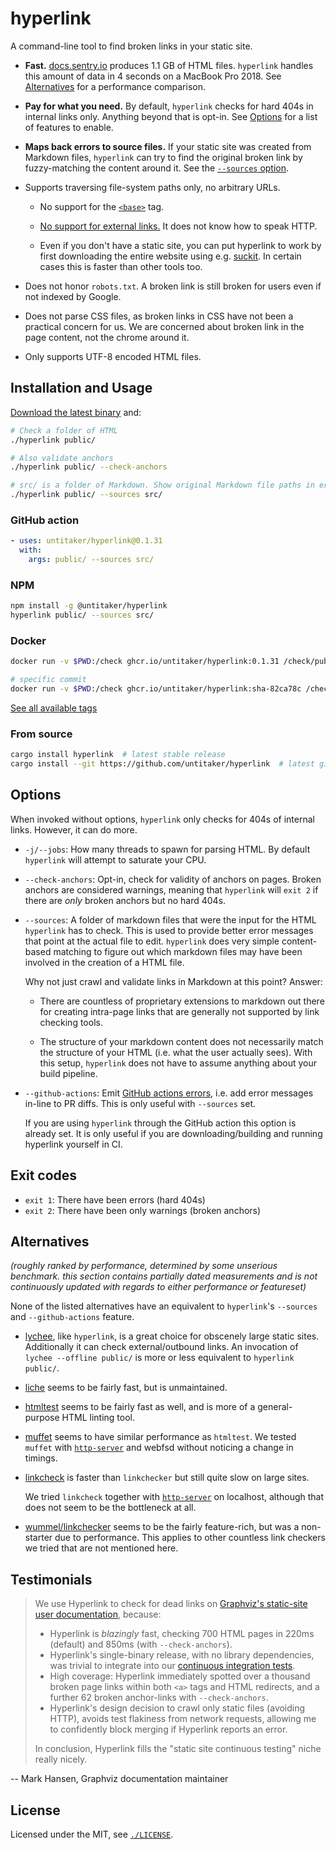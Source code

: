 # hyperlink

A command-line tool to find broken links in your static site.

* **Fast.** [docs.sentry.io](https://github.com/getsentry/sentry-docs) produces
  1.1 GB of HTML files. `hyperlink` handles this amount of data in 4 seconds on
  a MacBook Pro 2018. See [Alternatives](#alternatives) for a performance comparison.

* **Pay for what you need.** By default, `hyperlink` checks for hard 404s in
  internal links only. Anything beyond that is opt-in. See [Options](#options)
  for a list of features to enable.

* **Maps back errors to source files.** If your static site was created from
  Markdown files, `hyperlink` can try to find the original broken link by
  fuzzy-matching the content around it. See the [`--sources` option](#options).

* Supports traversing file-system paths only, no arbitrary URLs.

  * No support for the [`<base>`](https://developer.mozilla.org/en-US/docs/Web/HTML/Element/base) tag.

  * [No support for external links.](https://github.com/untitaker/hyperlink/issues/5) It does not know how to speak HTTP.

  * Even if you don't have a static site, you can put hyperlink to work by
    first downloading the entire website using e.g.
    [suckit](https://github.com/Skallwar/suckit). In certain cases this is
    faster than other tools too.

* Does not honor `robots.txt`. A broken link is still broken for users even if
  not indexed by Google.

* Does not parse CSS files, as broken links in CSS have not been a practical
  concern for us. We are concerned about broken link in the page content, not
  the chrome around it.

* Only supports UTF-8 encoded HTML files.

## Installation and Usage

[Download the latest binary](https://github.com/untitaker/hyperlink/releases) and:

```bash
# Check a folder of HTML
./hyperlink public/

# Also validate anchors
./hyperlink public/ --check-anchors

# src/ is a folder of Markdown. Show original Markdown file paths in errors
./hyperlink public/ --sources src/
```

### GitHub action

```yaml
- uses: untitaker/hyperlink@0.1.31
  with:
    args: public/ --sources src/
```

### NPM

```bash
npm install -g @untitaker/hyperlink
hyperlink public/ --sources src/
```

### Docker

```bash
docker run -v $PWD:/check ghcr.io/untitaker/hyperlink:0.1.31 /check/public/ --sources /check/src/

# specific commit
docker run -v $PWD:/check ghcr.io/untitaker/hyperlink:sha-82ca78c /check/public/ --sources /check/src
```

[See all available tags](https://github.com/untitaker/hyperlink/pkgs/container/hyperlink)

### From source

```bash
cargo install hyperlink  # latest stable release
cargo install --git https://github.com/untitaker/hyperlink  # latest git SHA
```

## Options

When invoked without options, `hyperlink` only checks for 404s of internal
links. However, it can do more.

* `-j/--jobs`: How many threads to spawn for parsing HTML. By default
  `hyperlink` will attempt to saturate your CPU.

* `--check-anchors`: Opt-in, check for validity of anchors on pages. Broken
  anchors are considered warnings, meaning that `hyperlink` will `exit 2` if
  there are *only* broken anchors but no hard 404s.

* `--sources`: A folder of markdown files that were the input for the HTML
  `hyperlink` has to check. This is used to provide better error messages that
  point at the actual file to edit. `hyperlink` does very simple content-based
  matching to figure out which markdown files may have been involved in the
  creation of a HTML file.

  Why not just crawl and validate links in Markdown at this point? Answer:

  * There are countless of proprietary extensions to markdown out there for
    creating intra-page links that are generally not supported by link checking
    tools.

  * The structure of your markdown content does not necessarily match the
    structure of your HTML (i.e. what the user actually sees). With this setup,
    `hyperlink` does not have to assume anything about your build pipeline.

* `--github-actions`: Emit [GitHub actions
  errors](https://docs.github.com/en/free-pro-team@latest/actions/reference/workflow-commands-for-github-actions#setting-an-error-message),
  i.e. add error messages in-line to PR diffs. This is only useful with
  `--sources` set.

  If you are using `hyperlink` through the GitHub action this option is already
  set. It is only useful if you are downloading/building and running hyperlink
  yourself in CI.

## Exit codes

* `exit 1`: There have been errors (hard 404s)
* `exit 2`: There have been only warnings (broken anchors)

## Alternatives

*(roughly ranked by performance, determined by some unserious benchmark. this
section contains partially dated measurements and is not continuously updated
with regards to either performance or featureset)*

None of the listed alternatives have an equivalent to `hyperlink`'s `--sources`
and `--github-actions` feature.

* [lychee](https://github.com/lycheeverse/lychee), like `hyperlink`, is a great
  choice for obscenely large static sites. Additionally it can check
  external/outbound links. An invocation of `lychee --offline public/` is more or
  less equivalent to `hyperlink public/`.

* [liche](https://github.com/raviqqe/liche) seems to be fairly fast, but is
  unmaintained.

* [htmltest](https://github.com/wjdp/htmltest) seems to be fairly fast as well,
  and is more of a general-purpose HTML linting tool.

* [muffet](https://github.com/raviqqe/muffet) seems to have similar performance
  as `htmltest`. We tested `muffet` with
  [`http-server`](https://www.npmjs.com/package/http-server) and webfsd without
  noticing a change in timings.

* [linkcheck](https://github.com/filiph/linkcheck) is faster than `linkchecker`
  but still quite slow on large sites.

  We tried `linkcheck` together with
  [`http-server`](https://www.npmjs.com/package/http-server) on localhost,
  although that does not seem to be the bottleneck at all.

* [wummel/linkchecker](https://wummel.github.io/linkchecker/) seems to be the
  fairly feature-rich, but was a non-starter due to performance. This applies
  to other countless link checkers we tried that are not mentioned here.

## Testimonials

> We use Hyperlink to check for dead links on
> [Graphviz's static-site user documentation](https://graphviz.org/), because:
> 
> * Hyperlink is *blazingly* fast, checking 700 HTML pages in 220ms (default) and
>   850ms (with `--check-anchors`).
> * Hyperlink's single-binary release, with no library dependencies,
>   was trivial to integrate into our [continuous integration tests](https://gitlab.com/graphviz/graphviz.gitlab.io/-/blob/5dcfa637b7df17e3a1b821f3d7e9de8f5f82544b/.gitlab-ci.yml#L27).
> * High coverage: Hyperlink immediately spotted over a thousand broken page
>   links within both `<a>` tags and HTML redirects, and a further 62 broken
>   anchor-links with `--check-anchors`.
> * Hyperlink's design decision to crawl only static files (avoiding HTTP),
>   avoids test flakiness from network requests, allowing me to confidently
>   block merging if Hyperlink reports an error.
>
> In conclusion, Hyperlink fills the "static site continuous testing" niche
> really nicely.

-- Mark Hansen, Graphviz documentation maintainer

## License

Licensed under the MIT, see [`./LICENSE`](./LICENSE).
